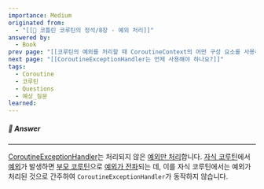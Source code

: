 ```yaml
---
importance: Medium
originated from:
  - "[[📘 코틀린 코루틴의 정석/8장 - 예외 처리]]"
answered by:
  - Book
prev page: "[[코루틴의 예외를 처리할 때 CoroutineContext의 어떤 구성 요소를 사용하나요?]]"
next page: "[[CoroutineExceptionHandler는 언제 사용해야 하나요?]]"
tags:
  - Coroutine
  - 코루틴
  - Questions
  - 예상_질문
learned:
---
```

##### 💬 Answer
---
[CoroutineExceptionHandler](CoroutineExceptionHandler.md)는 처리되지 않은 [예외만 처리](예외%20처리.md)합니다.
[자식 코루틴](자식%20코루틴.md)에서 [예외](예외.md)가 발생하면 [부모 코루틴](부모%20코루틴.md)으로 [예외가 전파](예외%20전파.md)되는 데, 이를 자식 코루틴에서는 예외가 처리된 것으로 간주하여 `CoroutineExceptionHandler`가 동작하지 않습니다.
